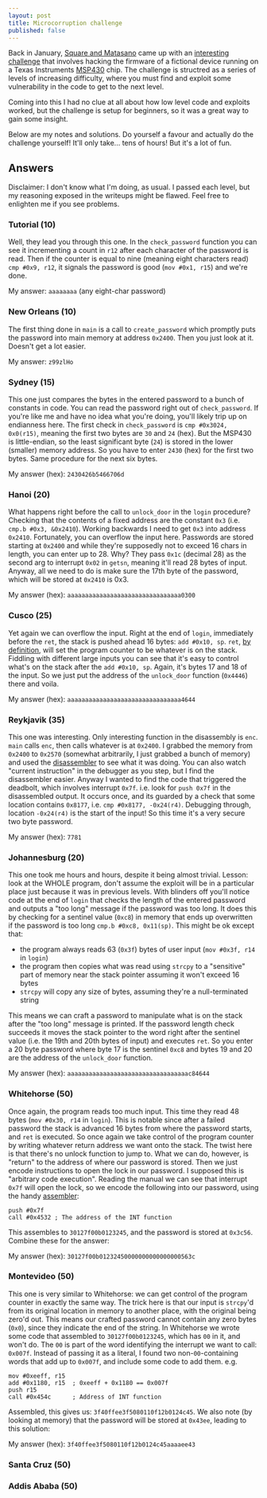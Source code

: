 ```yaml
---
layout: post
title: Microcorruption challenge
published: false
---
```


Back in January, [Square and
Matasano](http://corner.squareup.com/2014/01/capture-the-flag.html) came up
with an [interesting challenge](https://microcorruption.com) that involves
hacking the firmware of a fictional device running on a Texas Instruments
[MSP430](http://en.wikipedia.org/wiki/MSP430) chip.  The challenge is structred
as a series of levels of increasing difficulty, where you must find and exploit
some vulnerability in the code to get to the next level.

Coming into this I had no clue at all about how low level code and exploits
worked, but the challenge is setup for beginners, so it was a great way to gain
some insight.

Below are my notes and solutions.  Do yourself a favour and actually do the
challenge yourself!  It'll only take... tens of hours!  But it's a lot of fun.

## Answers

Disclaimer: I don't know what I'm doing, as usual.  I passed each level, but my
reasoning exposed in the writeups might be flawed. Feel free to enlighten me if
you see problems.

### Tutorial (10)

Well, they lead you through this one.  In the `check_password` function you can
see it incrementing a count in `r12` after each character of the password is
read.  Then if the counter is equal to nine (meaning eight characters read)
`cmp #0x9, r12`, it signals the password is good (`mov #0x1, r15`) and we're
done.

My answer: `aaaaaaaa` (any eight-char password)

### New Orleans (10)

The first thing done in `main` is a call to `create_password` which promptly
puts the password into main memory at address `0x2400`.  Then you just look at
it.  Doesn't get a lot easier.

My answer: `z99zlHo`

### Sydney (15)

This one just compares the bytes in the entered password to a bunch of
constants in code.  You can read the password right out of `check_password`.
If you're like me and have no idea what you're doing, you'll likely trip up on
endianness here.  The first check in `check_password` is `cmp #0x3024,
0x0(r15)`, meaning the first two bytes are `30` and `24` (hex).  But the MSP430
is little-endian, so the least significant byte (`24`) is stored in the lower
(smaller) memory address.  So you have to enter `2430` (hex) for the first two
bytes.  Same procedure for the next six bytes.

My answer (hex): `2430426b5466706d`

### Hanoi (20)

What happens right before the call to `unlock_door` in the `login` procedure?
Checking that the contents of a fixed address are the constant `0x3` (i.e.
`cmp.b #0x3, &0x2410`).  Working backwards I need to get `0x3` into address
`0x2410`.  Fortunately, you can overflow the input here.  Passwords are stored
starting at `0x2400` and while they're supposedly not to exceed 16 chars in
length, you can enter up to 28.  Why?  They pass `0x1c` (decimal 28) as the
second arg to interrupt `0x02` in `getsn`, meaning it'll read 28 bytes of
input.  Anyway, all we need to do is make sure the 17th byte of the password,
which will be stored at `0x2410` is 0x3.

My answer (hex): `aaaaaaaaaaaaaaaaaaaaaaaaaaaaaaaa0300`

### Cusco (25)

Yet again we can overflow the input. Right at the end of `login`, immediately
before the `ret`, the stack is pushed ahead 16 bytes: `add #0x10, sp`.  `ret`,
[by definition](http://en.wikipedia.org/wiki/MSP430#Pseudo-operations), will set
the program counter to be whatever is on the stack.  Fiddling with different
large inputs you can see that it's easy to control what's on the stack
after the `add #0x10, sp`.  Again, it's bytes 17 and 18 of the input.  So we
just put the address of the `unlock_door` function (`0x4446`) there and voila.

My answer (hex): `aaaaaaaaaaaaaaaaaaaaaaaaaaaaaaaa4644`

### Reykjavik (35)

This one was interesting.  Only interesting function in the disassembly is
`enc`.  `main` calls `enc`, then calls whatever is at `0x2400`.  I grabbed the
memory from `0x2400` to `0x2570` (somewhat arbitrarily, I just grabbed a bunch
of memory) and used the [disassembler](https://microcorruption.com/assembler)
to see what it was doing.  You can also watch "current instruction" in the
debugger as you step, but I find the disassembler easier.  Anyway I wanted to
find the code that triggered the deadbolt, which involves interrupt `0x7f`.
i.e. look for `push 0x7f` in the disassembled output.  It occurs once, and its
guarded by a check that some location contains `0x8177`, i.e. `cmp #0x8177,
-0x24(r4)`.  Debugging through, location `-0x24(r4)` is the start of the input!
So this time it's a very secure two byte password.

My answer (hex): `7781`

### Johannesburg (20)

This one took me hours and hours, despite it being almost trivial.  Lesson: look at
the WHOLE program, don't assume the exploit will be in a particular place just
because it was in previous levels.  With blinders off you'll notice code at the
end of `login` that checks the length of the entered password and outputs a
"too long" message if the password was too long.  It does this by checking for
a sentinel value (`0xc8`) in memory that ends up overwritten if the password is too
long `cmp.b #0xc8, 0x11(sp)`.  This might be ok except that:

* the program always reads 63 (`0x3f`) bytes of user input (`mov #0x3f, r14` in
  `login`)
* the program then copies what was read using `strcpy` to a "sensitive" part
  of memory near the stack pointer assuming it won't exceed 16 bytes
* `strcpy` will copy any size of bytes, assuming they're a null-terminated
  string

This means we can craft a password to manipulate what is on the stack after the
"too long" message is printed. If the password length check succeeds it moves
the stack pointer to the word right after the sentinel value (i.e. the 19th and
20th bytes of input) and executes `ret`.  So you enter a 20 byte password where
byte 17 is the sentinel `0xc8` and bytes 19 and 20 are the address of the
`unlock_door` function.

My answer (hex): `aaaaaaaaaaaaaaaaaaaaaaaaaaaaaaaaaac84644`

### Whitehorse (50)

Once again, the program reads too much input.  This time they read 48 bytes
(`mov #0x30, r14` in `login`).  This is notable since after a failed password
the stack is advanced 16 bytes from where the password starts, and `ret` is
executed.  So once again we take control of the program counter by writing
whatever return address we want onto the stack.  The twist here is that there's
no unlock function to jump to.  What we can do, however, is "return" to the
address of where our password is stored.  Then we just encode instructions to
open the lock in our password.  I supposed this is "arbitrary code execution".
Reading the manual we can see that interrupt `0x7f` will open the lock, so we
encode the following into our password, using the handy
[assembler](https://microcorruption.com/assembler):

    push #0x7f
    call #0x4532 ; The address of the INT function

This assembles to `30127f00b0123245`, and the password is stored at `0x3c56`.
Combine these for the answer:

My answer (hex): `30127f00b01232450000000000000000563c`

### Montevideo (50)

This one is very similar to Whitehorse: we can get control of the program
counter in exactly the same way.  The trick here is that our input is
`strcpy`'d from its original location in memory to another place, with the
original being zero'd out. This means our crafted password cannot contain any
zero bytes (`0x0`), since they indicate the end of the string.  In Whitehorse
we wrote some code that assembled to `30127f00b0123245`, which has `00` in it,
and won't do.  The `00` is part of the word identifying the interrupt we want to
call: `0x007f`.  Instead of passing it as a literal, I found two
non-`00`-containing words that add up to `0x007f`, and include some code to add
them.  e.g.

    mov #0xeeff, r15
    add #0x1180, r15  ; 0xeeff + 0x1180 == 0x007f
    push r15
    call #0x454c      ; Address of INT function

Assembled, this gives us: `3f40ffee3f5080110f12b0124c45`.  We also note (by
looking at memory) that the password will be stored at `0x43ee`, leading to
this solution:

My answer (hex): `3f40ffee3f5080110f12b0124c45aaaaee43`

### Santa Cruz (50)

### Addis Ababa (50)

